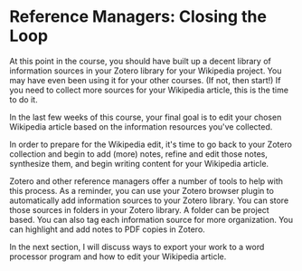 # Reference Managers: Closing the Loop

At this point in the course,
you should have built up a decent library
of information sources in your Zotero library for your Wikipedia project.
You may have even been using it for your other courses.
(If not, then start!)
If you need to collect more sources for your Wikipedia article,
this is the time to do it.

In the last few weeks of this course,
your final goal is to edit your chosen Wikipedia article
based on the information resources you've collected.

In order to prepare for the Wikipedia edit,
it's time to go back to your Zotero collection
and begin to add (more) notes,
refine and edit those notes,
synthesize them,
and begin writing content for your Wikipedia article.

Zotero and other reference managers offer a number of tools
to help with this process.
As a reminder,
you can use your Zotero browser plugin to automatically add
information sources to your Zotero library.
You can store those sources in folders in your Zotero library.
A folder can be project based.
You can also tag each information source for more organization.
You can highlight and add notes to PDF copies in Zotero.

In the next section,
I will discuss ways to export your work to a
word processor program and how to edit your Wikipedia article.
